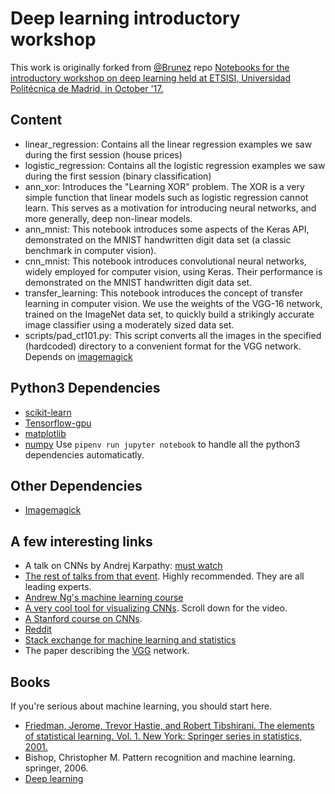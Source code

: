 # Deep learning introductory workshop
This work is originally forked from [@Brunez](https://sites.google.com/site/ordozb/) repo [Notebooks for the introductory workshop on deep learning held at ETSISI, Universidad Politécnica de Madrid, in October '17.](https://github.com/brunez/dl_workshop_upm)

## Content
* linear_regression: Contains all the linear regression examples we saw during the first session (house prices)
* logistic_regression: Contains all the logistic regression examples we saw during the first session (binary classification)
* ann_xor: Introduces the "Learning XOR" problem. The XOR is a very simple function that linear models such as logistic regression cannot learn. This serves as a motivation for introducing neural networks, and more generally, deep non-linear models.
* ann_mnist: This notebook introduces some aspects of the Keras API, demonstrated on the MNIST handwritten digit data set (a classic benchmark in computer vision).
* cnn_mnist: This notebook introduces convolutional neural networks, widely employed for computer vision, using Keras. Their performance is demonstrated on the MNIST handwritten digit data set.
* transfer_learning: This notebook introduces the concept of transfer learning in computer vision. We use the weights of the VGG-16 network, trained on the ImageNet data set, to quickly build a strikingly accurate image classifier using a moderately sized data set.
 * scripts/pad_ct101.py: This script converts all the images in the specified (hardcoded) directory to a convenient format for the VGG network. Depends on [imagemagick][16]

## Python3 Dependencies
* [scikit-learn][1]
* [Tensorflow-gpu][2]
* [matplotlib][4]
* [numpy][5]
Use `pipenv run jupyter notebook` to handle all the python3 dependencies automaticatly.

## Other Dependencies
* [Imagemagick][16]

## A few interesting links
* A talk on CNNs by Andrej Karpathy: [must watch][6]
* [The rest of talks from that event][7]. Highly recommended. They are all leading experts.
* [Andrew Ng's machine learning course][14]
* [A very cool tool for visualizing CNNs][8]. Scroll down for the video.
* [A Stanford course on CNNs][9].
* [Reddit][11]
* [Stack exchange for machine learning and statistics][12]
* The paper describing the [VGG][15] network.

## Books
If you're serious about machine learning, you should start here.
* [Friedman, Jerome, Trevor Hastie, and Robert Tibshirani. The elements of statistical learning. Vol. 1. New York: Springer series in statistics, 2001.][10]
* Bishop, Christopher M. Pattern recognition and machine learning. springer, 2006.
* [Deep learning][13]

[1]: http://scikit-learn.org/stable/
[2]: https://www.tensorflow.org/
[3]: https://keras.io/
[4]: https://matplotlib.org/
[5]: http://www.numpy.org/
[6]: https://www.youtube.com/watch?v=u6aEYuemt0M
[7]: https://www.youtube.com/watch?v=zij_FTbJHsk&list=PLWtzrfzH7gsfxTs8neTRJDXuqAn7qeV4E
[8]: http://yosinski.com/deepvis
[9]: http://cs231n.github.io/
[10]: https://web.stanford.edu/~hastie/Papers/ESLII.pdf
[11]: https://www.reddit.com/r/MachineLearning/
[12]: https://stats.stackexchange.com/
[13]: http://www.deeplearningbook.org/
[14]: https://www.coursera.org/learn/machine-learning
[15]: https://arxiv.org/pdf/1409.1556.pdf
[16]: https://www.imagemagick.org/
